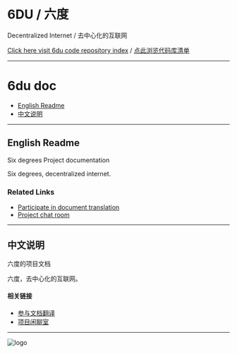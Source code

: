 # 6DU / 六度

Decentralized Internet /  去中心化的互联网

[Click here visit 6du code repository index](https://github.com/u6du/6du) / [点此浏览代码库清单](https://github.com/u6du/6du)

---

# 6du doc

* [English Readme](#english-readme)
* [中文说明](#中文说明)

---

## English Readme

Six degrees Project documentation

Six degrees, decentralized internet.

### Related Links

- [Participate in document translation](https://gitlocalize.com/users/i6du)
- [Project chat room](https://gitter.im/u6du/community)

---

## 中文说明

六度的项目文档

六度，去中心化的互联网。

#### 相关链接

* [参与文档翻译](https://gitlocalize.com/users/i6du)
* [项目闲聊室](https://gitter.im/u6du/community)

---

![logo](https://raw.githubusercontent.com/u6du/logo/master/logo.svg?sanitize=true)